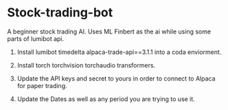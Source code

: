 # Stock-trading-bot
A beginner stock trading AI. Uses ML Finbert as the ai while using some parts of lumibot api. 

1. Install lumibot timedelta alpaca-trade-api==3.1.1 into a coda enviorment.

2. Install torch torchvision torchaudio transformers.

3. Update the API keys and secret to yours in order to connect to Alpaca for paper trading.

4. Update the Dates as well as any period you are trying to use it. 
